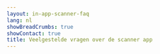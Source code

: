 ```yaml
---
layout: in-app-scanner-faq
lang: nl
showBreadCrumbs: true
showContact: true
title: Veelgestelde vragen over de scanner app
---
```

